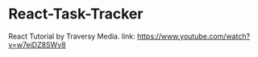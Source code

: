 # React-Task-Tracker

React Tutorial by Traversy Media. 
link: https://www.youtube.com/watch?v=w7ejDZ8SWv8

